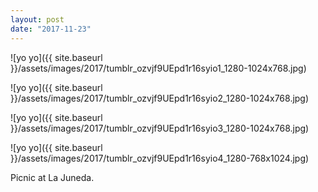 ```yaml
---
layout: post
date: "2017-11-23"
---
```


![yo yo]({{ site.baseurl }}/assets/images/2017/tumblr_ozvjf9UEpd1r16syio1_1280-1024x768.jpg)

![yo yo]({{ site.baseurl }}/assets/images/2017/tumblr_ozvjf9UEpd1r16syio2_1280-1024x768.jpg)

![yo yo]({{ site.baseurl }}/assets/images/2017/tumblr_ozvjf9UEpd1r16syio3_1280-1024x768.jpg)

![yo yo]({{ site.baseurl }}/assets/images/2017/tumblr_ozvjf9UEpd1r16syio4_1280-768x1024.jpg)

Picnic at La Juneda.
